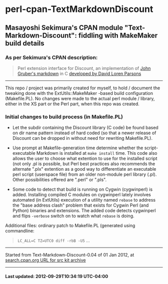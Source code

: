 perl-cpan-TextMarkdownDiscount
==============================

## Masayoshi Sekimura's CPAN module "Text-Markdown-Discount": fiddling with MakeMaker build details

### As per Sekimura's CPAN description:

> Perl extension interface for Discount, an implementation of
> [John Gruber's markdown](http://daringfireball.net/projects/markdown/ "Markdown home page")
> in C [developed by David Loren Parsons](http://www.pell.portland.or.us/ "Markdown-Discount project home page")

* * *

This repo / project was primarily created for myself, to hold / document
the tweaking done with the ExtUtils::MakeMaker -based build configuration
(Makefile.PL). No changes were made to the actual perl module / library,
either in the XS part or the Perl part, when this repo was created.

### Initial changes to build process (in Makefile.PL)

+ Let the subdir containing the Discount library (C code) be found based
  on dir name pattern instead of hard coded (so that a newer release of
  Discount can be dropped in without need for rewriting Makefile.PL).

+ Use prompt at Makefile-generation time determine whether the script-executable
  Markdown is installed at `make install` time. This code also allows the
  user to choose what extention to use for the installed script (not only .pl
  is possible, but Perl best practices also recommends the alternate ".plx"
  extention as a good way to differentiate an executable perl script (userspace
  file) from an older non-module perl library (.pl). Other possibilities offered
  are ".perl" or ".pls".

+ Some code to detect that build is running on Cygwin (cygwinperl) is added.
  Installing compiled C modules on cygwinperl lately involves automated (in
  ExtUtils) execution of a utility named `rebase` to address the "base address
  clash" problem that exists for Cygwin Perl (and Python) binaries and extensions.
  The added code detects cygwinperl and flips `-verbose` switch on to watch
  what `rebase` is doing.

Additional files: ordinary patch to Makefile.PL (generated using commandline:

   > `LC_ALL=C TZ=UTC0 diff -rbB -U5` ...

* * *

Started from Text-Markdown-Discount-0.04 of 01 Jan 2012, at
[search.cpan.org URL for src kit archive](http://search.cpan.org/CPAN/authors/id/S/SE/SEKIMURA/Text-Markdown-Discount-0.04.tar.gz "tar.gz file")

* * *

#### Last updated:  2012-09-29T10:34:19 UTC-04:00

